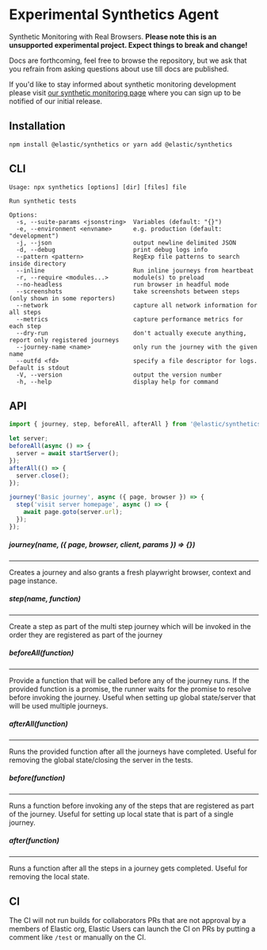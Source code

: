 # Experimental Synthetics Agent

Synthetic Monitoring with Real Browsers.
**Please note this is an unsupported experimental project. Expect things to break and change!**

Docs are forthcoming, feel free to browse the repository, but we ask that you refrain from asking questions about use till docs
are published.

If you'd like to stay informed about synthetic monitoring development please
visit [our synthetic monitoring
page](https://www.elastic.co/what-is/synthetic-monitoring) where you can sign up
to be notified of our initial release.

## Installation

```
npm install @elastic/synthetics or yarn add @elastic/synthetics
```

## CLI

```
Usage: npx synthetics [options] [dir] [files] file

Run synthetic tests

Options:
  -s, --suite-params <jsonstring>  Variables (default: "{}")
  -e, --environment <envname>      e.g. production (default: "development")
  -j, --json                       output newline delimited JSON
  -d, --debug                      print debug logs info
  --pattern <pattern>              RegExp file patterns to search inside directory
  --inline                         Run inline journeys from heartbeat
  -r, --require <modules...>       module(s) to preload
  --no-headless                    run browser in headful mode
  --screenshots                    take screenshots between steps (only shown in some reporters)
  --network                        capture all network information for all steps
  --metrics                        capture performance metrics for each step
  --dry-run                        don't actually execute anything, report only registered journeys
  --journey-name <name>            only run the journey with the given name
  --outfd <fd>                     specify a file descriptor for logs. Default is stdout
  -V, --version                    output the version number
  -h, --help                       display help for command
```

## API

```ts
import { journey, step, beforeAll, afterAll } from '@elastic/synthetics';

let server;
beforeAll(async () => {
  server = await startServer();
});
afterAll(() => {
  server.close();
});

journey('Basic journey', async ({ page, browser }) => {
  step('visit server homepage', async () => {
    await page.goto(server.url);
  });
});
```

##### journey(name, ({ page, browser, client, params }) => {})

---

Creates a journey and also grants a fresh playwright browser, context
and page instance.

##### step(name, function)

---

Create a step as part of the multi step journey which will be invoked in the
order they are registered as part of the journey

##### beforeAll(function)

---

Provide a function that will be called before any of the journey runs. If the
provided function is a promise, the runner waits for the promise to resolve
before invoking the journey. Useful when setting up global state/server that
will be used multiple journeys.

##### afterAll(function)

---

Runs the provided function after all the journeys have completed. Useful for
removing the global state/closing the server in the tests.

##### before(function)

---

Runs a function before invoking any of the steps that are registered as part of
the journey. Useful for setting up local state that is part of a single
journey.

##### after(function)

---

Runs a function after all the steps in a journey gets completed. Useful for
removing the local state.

## CI

The CI will not run builds for collaborators PRs that are not approval by a members of Elastic org,
Elastic Users can launch the CI on PRs by putting a comment like `/test` or manually on the CI.
